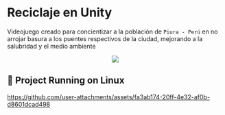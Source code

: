 
# Reciclaje en Unity
Videojuego creado para concientizar a la población de `Piura - Perú` en no arrojar
basura a los puentes respectivos de la ciudad, mejorando a la salubridad y el
medio ambiente

<p align="center">
  <a href="https://skillicons.dev">
    <img src="https://skillicons.dev/icons?i=cs,unity" />
  </a>
</p>

## 📱 Project Running on Linux
https://github.com/user-attachments/assets/fa3ab174-20ff-4e32-af0b-d8601dcad498
